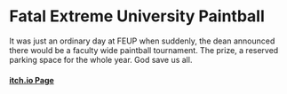 # Fatal Extreme University Paintball
It was just an ordinary day at FEUP when suddenly, the dean announced there would be a faculty wide paintball tournament. The prize, a reserved parking space for the whole year. God save us all.

#### [itch.io Page](https://up201909573.itch.io/)
